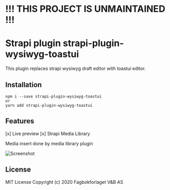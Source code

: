 # !!! THIS PROJECT IS UNMAINTAINED !!!
# Strapi plugin strapi-plugin-wysiwyg-toastui

This plugin replaces strapi wysiwyg draft editor with toastui editor.

## Installation
```
npm i --save strapi-plugin-wysiwyg-toastui
or
yarn add strapi-plugin-wysiwyg-toastui

```
## Features

[x] Live preview
[x] Strapi Media Library

Media insert done by media library plugin

![Screenshot](editor.png)

## License
MIT License
Copyright (c) 2020 Fagbokforlaget V&B AS
